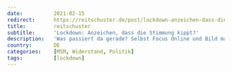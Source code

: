 ```yaml
---
date:          2021-02-15
redirect:      https://reitschuster.de/post/lockdown-anzeichen-dass-die-stimmung-kippt/
title:         reitschuster
subtitle:      'Lockdown: Anzeichen, dass die Stimmung kippt?'
description:   'Was passiert da gerade? Selbst Focus Online und Bild machen jetzt groß mit Kritik an Angela Merkel auf. Sind das Anzeichen dafür, dass die Lockdown-Begeisterung wegbrechen könnte?'
country:       DE
categories:    [MSM, Widerstand, Politik]
tags:          [lockdown]
---
```

